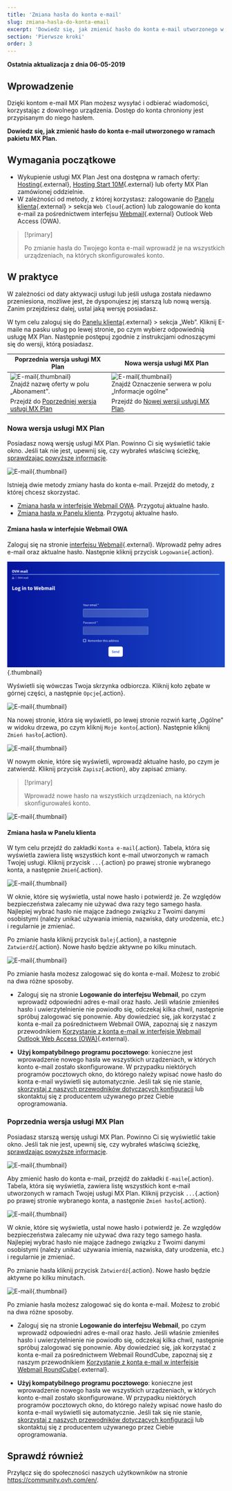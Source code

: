 ```yaml
---
title: 'Zmiana hasła do konta e-mail'
slug: zmiana-hasla-do-konta-email
excerpt: 'Dowiedz się, jak zmienić hasło do konta e-mail utworzonego w ramach pakietu MX Plan'
section: 'Pierwsze kroki'
order: 3
---
```


**Ostatnia aktualizacja z dnia 06-05-2019**

## Wprowadzenie

Dzięki kontom e-mail MX Plan możesz wysyłać i odbierać wiadomości, korzystając z dowolnego urządzenia. Dostęp do konta chroniony jest przypisanym do niego hasłem.

**Dowiedz się, jak zmienić hasło do konta e-mail utworzonego w ramach pakietu MX Plan.**

## Wymagania początkowe

- Wykupienie usługi MX Plan Jest ona dostępna w ramach oferty: [Hosting]({ovh_www}/hosting/){.external}, [Hosting Start 10M]({ovh_www}/domeny/oferta_serwer_start10m.xml){.external} lub oferty MX Plan zamówionej oddzielnie.
- W zależności od metody, z której korzystasz: zalogowanie do [Panelu klienta](https://www.ovh.com/auth/?action=gotomanager){.external} > sekcja `Web Cloud`{.action} lub zalogowanie do konta e-mail za pośrednictwem interfejsu [Webmail]({ovh_www}/mail/){.external} Outlook Web Access (OWA).

> [!primary]
>
> Po zmianie hasła do Twojego konta e-mail wprowadź je na wszystkich urządzeniach, na których skonfigurowałeś konto.
>

## W praktyce

W zależności od daty aktywacji usługi lub jeśli usługa została niedawno przeniesiona, możliwe jest, że dysponujesz jej starszą lub nową wersją. Zanim przejdziesz dalej, ustal jaką wersję posiadasz. 

W tym celu zaloguj się do [Panelu klienta](https://www.ovh.com/auth/?action=gotomanager){.external} > sekcja „Web”. Kliknij E-maile na pasku usług po lewej stronie, po czym wybierz odpowiednią usługę MX Plan. Następnie postępuj zgodnie z instrukcjami odnoszącymi się do wersji, którą posiadasz.

|Poprzednia wersja usługi MX Plan|Nowa wersja usługi MX Plan|
|---|---|
|![E-mail](images/mxplan-password-legacy-step1.png){.thumbnail}<br> Znajdź nazwę oferty w polu „Abonament”.|![E-mail](images/mxplan-password-new-step1.png){.thumbnail}<br>Znajdź Oznaczenie serwera w polu „Informacje ogólne”|
|Przejdź do [Poprzedniej wersja usługi MX Plan](./#poprzednia-wersja-uslugi-mx-plan_2)|Przejdź do [Nowej wersji usługi MX Plan](./#nowa-wersja-uslugi-mx-plan).|

### Nowa wersja usługi MX Plan

Posiadasz nową wersję usługi MX Plan. Powinno Ci się wyświetlić takie okno. Jeśli tak nie jest, upewnij się, czy wybrałeś właściwą ścieżkę, [sprawdzając powyższe informacje](./#w-praktyce).  

![E-mail](images/mxplan-password-new-step1.png){.thumbnail}

Istnieją dwie metody zmiany hasła do konta e-mail. Przejdź do metody, z której chcesz skorzystać.

- [Zmiana hasła w interfejsie Webmail OWA](./#zmiana-hasla-w-interfejsie-webmail-owa). Przygotuj aktualne hasło. 
- [Zmiana hasła w Panelu klienta](./#zmiana-hasla-w-panelu-klienta). Przygotuj aktualne hasło.

#### Zmiana hasła w interfejsie Webmail OWA

Zaloguj się na stronie [interfejsu Webmail]({ovh_www}/mail/){.external}. Wprowadź pełny adres e-mail oraz aktualne hasło. Następnie kliknij przycisk `Logowanie`{.action}. 

![E-mail](images/mxplan-password-new-step2.png){.thumbnail}

Wyświetli się wówczas Twoja skrzynka odbiorcza. Kliknij koło zębate w górnej części, a następnie `Opcje`{.action}.

![E-mail](images/mxplan-password-new-step3.png){.thumbnail}

Na nowej stronie, która się wyświetli, po lewej stronie rozwiń kartę „Ogólne” w widoku drzewa, po czym kliknij `Moje konto`{.action}. Następnie kliknij `Zmień hasło`{.action}.

![E-mail](images/mxplan-password-new-step4.png){.thumbnail}

W nowym oknie, które się wyświetli, wprowadź aktualne hasło, po czym je zatwierdź. Kliknij przycisk `Zapisz`{.action}, aby zapisać zmiany.

> [!primary]
>
> Wprowadź nowe hasło na wszystkich urządzeniach, na których skonfigurowałeś konto.
>

![E-mail](images/mxplan-password-new-step5.png){.thumbnail}

#### Zmiana hasła w Panelu klienta

W tym celu przejdź do zakładki `Konta e-mail`{.action}. Tabela, która się wyświetla zawiera listę wszystkich kont e-mail utworzonych w ramach Twojej usługi. Kliknij przycisk `...`{.action} po prawej stronie wybranego konta, a następnie `Zmień`{.action}.

![E-mail](images/mxplan-password-new-step6.png){.thumbnail}

W oknie, które się wyświetla, ustal nowe hasło i potwierdź je. Ze względów bezpieczeństwa zalecamy nie używać dwa razy tego samego hasła. Najlepiej wybrać hasło nie mające żadnego związku z Twoimi danymi osobistymi (należy unikać używania imienia, nazwiska, daty urodzenia, etc.) i regularnie je zmieniać.

Po zmianie hasła kliknij przycisk `Dalej`{.action}, a następnie `Zatwierdź`{.action}. Nowe hasło będzie aktywne po kilku minutach.

![E-mail](images/mxplan-password-new-step7.png){.thumbnail}

Po zmianie hasła możesz zalogować się do konta e-mail. Możesz to zrobić na dwa różne sposoby.

- Zaloguj się na stronie **Logowanie do interfejsu Webmail**, po czym wprowadź odpowiedni adres e-mail oraz hasło. Jeśli właśnie zmieniłeś hasło i uwierzytelnienie nie powiodło się, odczekaj kilka chwil, następnie spróbuj zalogować się ponownie. Aby dowiedzieć się, jak korzystać z konta e-mail za pośrednictwem Webmail OWA, zapoznaj się z naszym przewodnikiem [Korzystanie z konta e-mail w interfejsie Webmail Outlook Web Access (OWA)](../korzystanie-owa/){.external}.

- **Użyj kompatybilnego programu pocztowego**: konieczne jest wprowadzenie nowego hasła we wszystkich urządzeniach, w których konto e-mail zostało skonfigurowane. W przypadku niektórych programów pocztowych okno, do którego należy wpisać nowe hasło do konta e-mail wyświetli się automatycznie. Jeśli tak się nie stanie, [skorzystaj z naszych przewodników dotyczących konfiguracji](../) lub skontaktuj się z producentem używanego przez Ciebie oprogramowania.

### Poprzednia wersja usługi MX Plan

Posiadasz starszą wersję usługi MX Plan. Powinno Ci się wyświetlić takie okno. Jeśli tak nie jest, upewnij się, czy wybrałeś właściwą ścieżkę, [sprawdzając powyższe informacje](./#w-praktyce). 

![E-mail](images/mxplan-password-legacy-step1.png){.thumbnail}

Aby zmienić hasło do konta e-mail, przejdź do zakładki `E-maile`{.action}. Tabela, która się wyświetla, zawiera listę wszystkich kont e-mail utworzonych w ramach Twojej usługi MX Plan. Kliknij przycisk `...`{.action} po prawej stronie wybranego konta, a następnie `Zmień hasło`{.action}.

![E-mail](images/mxplan-password-legacy-step2.png){.thumbnail}

W oknie, które się wyświetla, ustal nowe hasło i potwierdź je. Ze względów bezpieczeństwa zalecamy nie używać dwa razy tego samego hasła. Najlepiej wybrać hasło nie mające żadnego związku z Twoimi danymi osobistymi (należy unikać używania imienia, nazwiska, daty urodzenia, etc.) i regularnie je zmieniać.

Po zmianie hasła kliknij przycisk `Zatwierdź`{.action}. Nowe hasło będzie aktywne po kilku minutach.

![E-mail](images/mxplan-password-legacy-step3.png){.thumbnail}

Po zmianie hasła możesz zalogować się do konta e-mail. Możesz to zrobić na dwa różne sposoby.

- Zaloguj się na stronie **Logowanie do interfejsu Webmail**, po czym wprowadź odpowiedni adres e-mail oraz hasło. Jeśli właśnie zmieniłeś hasło i uwierzytelnienie nie powiodło się, odczekaj kilka chwil, następnie spróbuj zalogować się ponownie. Aby dowiedzieć się, jak korzystać z konta e-mail za pośrednictwem Webmail RoundCube, zapoznaj się z naszym przewodnikiem [Korzystanie z konta e-mail w interfejsie Webmail RoundCube](../webmail_przewodnik_dotyczacy_interfejsu_roundcube){.external}.

- **Użyj kompatybilnego programu pocztowego**: konieczne jest wprowadzenie nowego hasła we wszystkich urządzeniach, w których konto e-mail zostało skonfigurowane. W przypadku niektórych programów pocztowych okno, do którego należy wpisać nowe hasło do konta e-mail wyświetli się automatycznie. Jeśli tak się nie stanie, [skorzystaj z naszych przewodników dotyczących konfiguracji](../) lub skontaktuj się z producentem używanego przez Ciebie oprogramowania.


## Sprawdź również

Przyłącz się do społeczności naszych użytkowników na stronie <https://community.ovh.com/en/>.